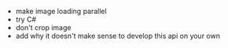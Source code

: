* make image loading parallel
* try C# 
* don't crop image
* add why it doesn't make sense to develop this api on your own